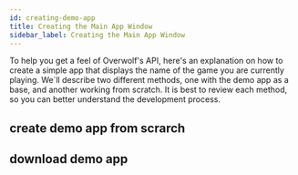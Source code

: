 ```yaml
---
id: creating-demo-app
title: Creating the Main App Window
sidebar_label: Creating the Main App Window
---
```


To help you get a feel of Overwolf's API, here's an explanation on how to create a simple app that displays the name of the game you are currently playing. 
We`ll describe two different methods, one with the demo app as a base, and another working from scratch.
It is best to review each method, so you can better understand the development process.

## create demo app from scrarch

## download demo app
